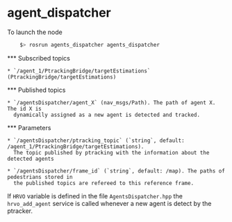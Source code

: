agent_dispatcher
================

To launch the node

```bash
	$> rosrun agents_dispatcher agents_dispatcher
```

*** Subscribed topics
	
	* `/agent_1/PtrackingBridge/targetEstimations` (PtrackingBridge/targetEstimations)
	
*** Published topics
 
    * `/agentsDispatcher/agent_X` (nav_msgs/Path). The path of agent X. The id X is 
	  dynamically assigned as a new agent is detected and tracked.

*** Parameters
	
	* `/agentsDispatcher/ptracking_topic` (`string`, default: /agent_1/PtrackingBridge/targetEstimations).
	  The topic published by ptracking with the information about the detected agents
	  
    * `/agentsDispatcher/frame_id` (`string`, default: /map). The paths of pedestrians stored in
	  the published topics are refereed to this reference frame.

If `HRVO` variable is defined in the file `AgentsDispatcher.hpp` the `hrvo_add_agent` 
service is called whenever a new agent is detect by the ptracker.
